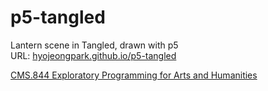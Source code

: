 # p5-tangled
Lantern scene in Tangled, drawn with p5<br>
URL: [hyojeongpark.github.io/p5-tangled](http://hyojeongpark.github.io/p5-tangled)


[CMS.844 Exploratory Programming for Arts and Humanities](http://nickm.com/classes/exploratory_programming/2018_spring/)